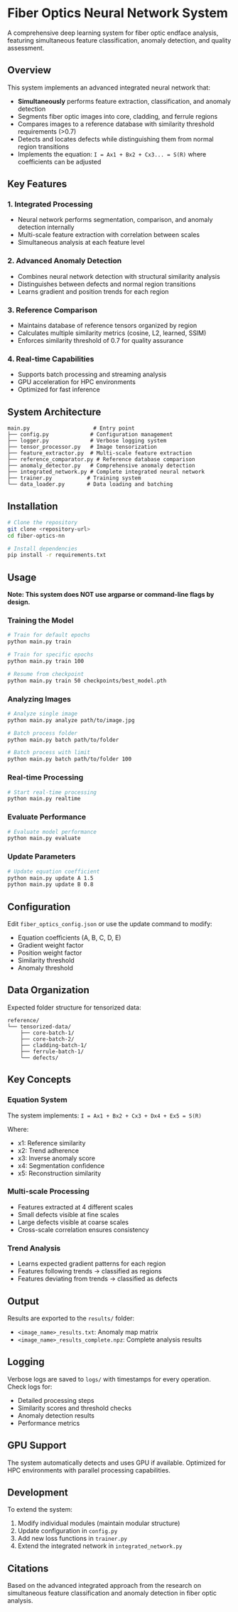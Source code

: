 # Fiber Optics Neural Network System

A comprehensive deep learning system for fiber optic endface analysis, featuring simultaneous feature classification, anomaly detection, and quality assessment.

## Overview

This system implements an advanced integrated neural network that:
- **Simultaneously** performs feature extraction, classification, and anomaly detection
- Segments fiber optic images into core, cladding, and ferrule regions
- Compares images to a reference database with similarity threshold requirements (>0.7)
- Detects and locates defects while distinguishing them from normal region transitions
- Implements the equation: `I = Ax1 + Bx2 + Cx3... = S(R)` where coefficients can be adjusted

## Key Features

### 1. Integrated Processing
- Neural network performs segmentation, comparison, and anomaly detection internally
- Multi-scale feature extraction with correlation between scales
- Simultaneous analysis at each feature level

### 2. Advanced Anomaly Detection
- Combines neural network detection with structural similarity analysis
- Distinguishes between defects and normal region transitions
- Learns gradient and position trends for each region

### 3. Reference Comparison
- Maintains database of reference tensors organized by region
- Calculates multiple similarity metrics (cosine, L2, learned, SSIM)
- Enforces similarity threshold of 0.7 for quality assurance

### 4. Real-time Capabilities
- Supports batch processing and streaming analysis
- GPU acceleration for HPC environments
- Optimized for fast inference

## System Architecture

```
main.py                    # Entry point
├── config.py             # Configuration management
├── logger.py             # Verbose logging system
├── tensor_processor.py   # Image tensorization
├── feature_extractor.py  # Multi-scale feature extraction
├── reference_comparator.py # Reference database comparison
├── anomaly_detector.py   # Comprehensive anomaly detection
├── integrated_network.py # Complete integrated neural network
├── trainer.py           # Training system
└── data_loader.py       # Data loading and batching
```

## Installation

```bash
# Clone the repository
git clone <repository-url>
cd fiber-optics-nn

# Install dependencies
pip install -r requirements.txt
```

## Usage

**Note: This system does NOT use argparse or command-line flags by design.**

### Training the Model

```bash
# Train for default epochs
python main.py train

# Train for specific epochs
python main.py train 100

# Resume from checkpoint
python main.py train 50 checkpoints/best_model.pth
```

### Analyzing Images

```bash
# Analyze single image
python main.py analyze path/to/image.jpg

# Batch process folder
python main.py batch path/to/folder

# Batch process with limit
python main.py batch path/to/folder 100
```

### Real-time Processing

```bash
# Start real-time processing
python main.py realtime
```

### Evaluate Performance

```bash
# Evaluate model performance
python main.py evaluate
```

### Update Parameters

```bash
# Update equation coefficient
python main.py update A 1.5
python main.py update B 0.8
```

## Configuration

Edit `fiber_optics_config.json` or use the update command to modify:
- Equation coefficients (A, B, C, D, E)
- Gradient weight factor
- Position weight factor
- Similarity threshold
- Anomaly threshold

## Data Organization

Expected folder structure for tensorized data:
```
reference/
└── tensorized-data/
    ├── core-batch-1/
    ├── core-batch-2/
    ├── cladding-batch-1/
    ├── ferrule-batch-1/
    └── defects/
```

## Key Concepts

### Equation System
The system implements: `I = Ax1 + Bx2 + Cx3 + Dx4 + Ex5 = S(R)`

Where:
- x1: Reference similarity
- x2: Trend adherence
- x3: Inverse anomaly score
- x4: Segmentation confidence
- x5: Reconstruction similarity

### Multi-scale Processing
- Features extracted at 4 different scales
- Small defects visible at fine scales
- Large defects visible at coarse scales
- Cross-scale correlation ensures consistency

### Trend Analysis
- Learns expected gradient patterns for each region
- Features following trends → classified as regions
- Features deviating from trends → classified as defects

## Output

Results are exported to the `results/` folder:
- `<image_name>_results.txt`: Anomaly map matrix
- `<image_name>_results_complete.npz`: Complete analysis results

## Logging

Verbose logs are saved to `logs/` with timestamps for every operation.
Check logs for:
- Detailed processing steps
- Similarity scores and threshold checks
- Anomaly detection results
- Performance metrics

## GPU Support

The system automatically detects and uses GPU if available.
Optimized for HPC environments with parallel processing capabilities.

## Development

To extend the system:
1. Modify individual modules (maintain modular structure)
2. Update configuration in `config.py`
3. Add new loss functions in `trainer.py`
4. Extend the integrated network in `integrated_network.py`

## Citations

Based on the advanced integrated approach from the research on simultaneous feature classification and anomaly detection in fiber optic analysis.